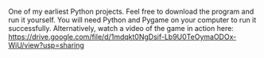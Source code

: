 One of my earliest Python projects. Feel free to download the program and run it yourself. You will need Python and Pygame on your computer to run it successfully. Alternatively, watch a video of the game in action here: https://drive.google.com/file/d/1mdqkt0NgDsif-Lb9U0TeOymaODOx-WiU/view?usp=sharing
